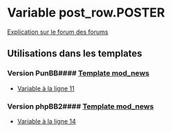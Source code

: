 # Variable post_row.POSTER
[Explication sur le forum des forums](http://forum.forumactif.com/t294113-listing-des-variables#post_row.POSTER)
## Utilisations dans les templates
### Version PunBB#### [Template mod_news](punbb/mod_news.md)
* [Variable à la ligne 11](../punbb/mod_news.tpl#L11)
### Version phpBB2#### [Template mod_news](subsilver/mod_news.md)
* [Variable à la ligne 14](../subsilver/mod_news.tpl#L14)